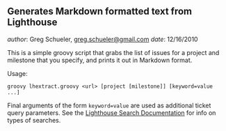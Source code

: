 Generates Markdown formatted text from Lighthouse
----------------------

*author*: Greg Schueler, <greg.schueler@gmail.com>
*date*: 12/16/2010

This is a simple groovy script that grabs the list of issues for a project and milestone that you specify, and prints it out in Markdown format.

Usage:

    groovy lhextract.groovy <url> [project [milestone]] [keyword=value ...]

Final arguments of the form `keyword=value` are used as additional ticket query parameters.  See the [Lighthouse Search Documentation](http://help.lighthouseapp.com/kb/getting-started/how-do-i-search-for-tickets) for info on types of searches.
